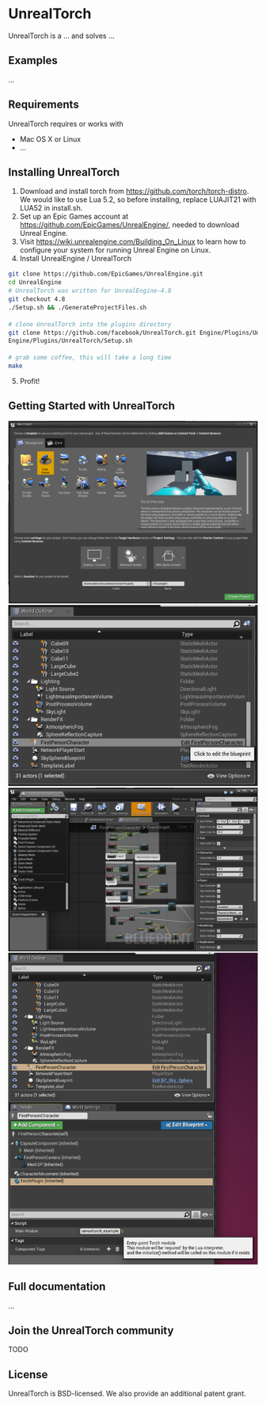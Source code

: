 
# UnrealTorch
UnrealTorch is a ... and solves ...

## Examples
...

## Requirements
UnrealTorch requires or works with
* Mac OS X or Linux
* ...


## Installing UnrealTorch
1. Download and install torch from https://github.com/torch/torch-distro. We would like to use Lua 5.2, so before installing, replace LUAJIT21 with LUA52 in install<span></span>.sh.
2. Set up an Epic Games account at https://github.com/EpicGames/UnrealEngine/, needed to download Unreal Engine.
3. Visit https://wiki.unrealengine.com/Building_On_Linux to learn how to configure your system for running Unreal Engine on Linux.
4. Install UnrealEngine / UnrealTorch

```bash
git clone https://github.com/EpicGames/UnrealEngine.git
cd UnrealEngine
# UnrealTorch was written for UnrealEngine-4.8
git checkout 4.8
./Setup.sh && ./GenerateProjectFiles.sh

# clone UnrealTorch into the plugins directory
git clone https://github.com/facebook/UnrealTorch.git Engine/Plugins/UnrealTorch
Engine/Plugins/UnrealTorch/Setup.sh

# grab some coffee, this will take a long time
make
```

5. Profit!

## Getting Started with UnrealTorch

![alt text](Resources/Screenshots/ut_setup.png "Screenshot 1")
![alt text](Resources/Screenshots/ut_select_fpc.png "Screenshot 2")
![alt text](Resources/Screenshots/fpc.png "Screenshot 3")
![alt text](Resources/Screenshots/torchplugin_module.png "Screenshot 4")

## Full documentation
...

## Join the UnrealTorch community
TODO

## License
UnrealTorch is BSD-licensed. We also provide an additional patent grant.
